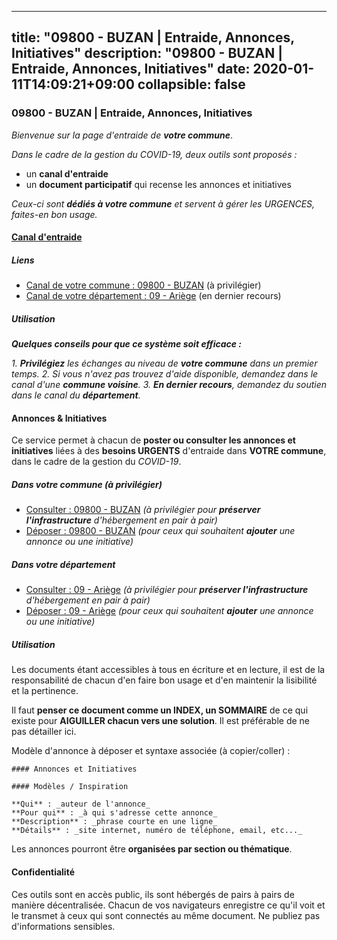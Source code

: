 
---
title: "09800 - BUZAN | Entraide, Annonces, Initiatives"
description: "09800 - BUZAN | Entraide, Annonces, Initiatives"
date: 2020-01-11T14:09:21+09:00
collapsible: false
---

### 09800 - BUZAN | Entraide, Annonces, Initiatives

_Bienvenue sur la page d'entraide de **votre commune**_.

_Dans le cadre de la gestion du COVID-19, deux outils sont proposés :_

- un **canal d'entraide**
- un **document participatif** qui recense les annonces et initiatives

_Ceux-ci sont **dédiés à votre commune** et servent à gérer les URGENCES, faites-en bon usage._

#### [Canal d'entraide](https://entraide.stopcoronavirus.tech/#/channel/09800_buzan)

##### Liens

- [Canal de votre commune : 09800 	- BUZAN](https://entraide.stopcoronavirus.tech/#/channel/09800_buzan) (à privilégier)
- [Canal de votre département : 09 	- Ariège](https://entraide.stopcoronavirus.tech/#/channel/09_ariege) (en dernier recours)

##### Utilisation

_**Quelques conseils pour que ce système soit efficace :**_

_1. **Privilégiez** les échanges au niveau de **votre commune** dans un premier temps._
_2. Si vous n'avez pas trouvez d'aide disponible, demandez dans le canal d'une **commune voisine**._
_3. **En dernier recours**, demandez du soutien dans le canal du **département**._

#### Annonces & Initiatives


Ce service permet à chacun de **poster ou consulter les annonces et initiatives** liées à des **besoins
URGENTS** d'entraide dans **VOTRE commune**, dans le cadre de la gestion du _COVID-19_.

##### Dans votre commune (à privilégier)

- [Consulter : 09800 	- BUZAN](https://docs.stopcoronavirus.tech/#/r/markdown/09800_buzan/4XTTMC6jdrzxj92gozScdBJysjbfY4ysLgMEGvB2fYEVT7Urr) _(à privilégier pour **préserver l'infrastructure** d'hébergement en pair à pair)_
- [Déposer : 09800 	- BUZAN](https://docs.stopcoronavirus.tech/#/w/markdown/09800_buzan/4XTTMC6jdrzxj92gozScdBJysjbfY4ysLgMEGvB2fYEVT7Urr-K3TgUhwwoJiNPXrz4SgV9Kg4sKAbmFDzqLr68vgDzhnC8pJjg2ThumXBHMYfWmBYeHqGEkzTxEjsEbKSZMbPDB3os7VKmUaMERzqFUtNv6q1YHm3rwvLMjF9tjuMUPXSdtu68j2W) _(pour ceux qui souhaitent **ajouter** une annonce ou une initiative)_

##### Dans votre département

- [Consulter : 09 	- Ariège](https://docs.stopcoronavirus.tech/#/r/markdown/09_ariege/4XTTMG7cSSVHtMHKhVzrLHFNkMhJq2GiY37tW1RLaySvmC5m7) _(à privilégier pour **préserver l'infrastructure** d'hébergement en pair à pair)_
- [Déposer : 09 	- Ariège](https://docs.stopcoronavirus.tech/#/w/markdown/09_ariege/4XTTMG7cSSVHtMHKhVzrLHFNkMhJq2GiY37tW1RLaySvmC5m7-K3TgTss1C8HjViVkpwivQX7MahnqC11ekSJQuYEnrMDTmDE1FfJsoB9BatqQw5xZL2YVE8soFWdt5YbjPCiw8Nef7nnDAgssxyMxh5u11RAcuqPo3TLSQutK9TFNiNP3xhEoTkkD) _(pour ceux qui souhaitent **ajouter** une annonce ou une initiative)_


##### Utilisation

Les documents étant accessibles à tous en écriture et en lecture, il est de la
responsabilité de chacun d'en faire bon usage et d'en maintenir la lisibilité
et la pertinence.

Il faut **penser ce document comme un INDEX, un SOMMAIRE** de ce qui existe
pour **AIGUILLER chacun vers une solution**. Il est préférable de ne pas détailler ici.

Modèle d'annonce à déposer et syntaxe associée (à copier/coller) :

    #### Annonces et Initiatives

    #### Modèles / Inspiration

    **Qui** : _auteur de l'annonce_
    **Pour qui** : _à qui s'adresse cette annonce_
    **Description** : _phrase courte en une ligne_
    **Détails** : _site internet, numéro de téléphone, email, etc..._


Les annonces pourront être **organisées par section ou thématique**.

#### Confidentialité

Ces outils sont en accès public, ils sont hébergés de pairs à pairs de manière décentralisée.
Chacun de vos navigateurs enregistre ce qu'il voit et le transmet à ceux qui sont connectés au même document.
Ne publiez pas d'informations sensibles.

